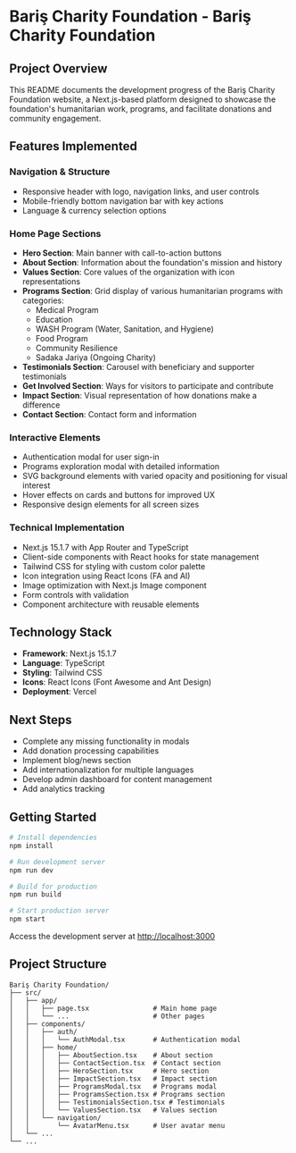 # Bariş Charity Foundation - Bariş Charity Foundation

## Project Overview

This README documents the development progress of the Bariş Charity Foundation website, a Next.js-based platform designed to showcase the foundation's humanitarian work, programs, and facilitate donations and community engagement.

## Features Implemented

### Navigation & Structure
- Responsive header with logo, navigation links, and user controls
- Mobile-friendly bottom navigation bar with key actions
- Language & currency selection options

### Home Page Sections
- **Hero Section**: Main banner with call-to-action buttons
- **About Section**: Information about the foundation's mission and history
- **Values Section**: Core values of the organization with icon representations
- **Programs Section**: Grid display of various humanitarian programs with categories:
  - Medical Program
  - Education
  - WASH Program (Water, Sanitation, and Hygiene)
  - Food Program
  - Community Resilience
  - Sadaka Jariya (Ongoing Charity)
- **Testimonials Section**: Carousel with beneficiary and supporter testimonials
- **Get Involved Section**: Ways for visitors to participate and contribute
- **Impact Section**: Visual representation of how donations make a difference
- **Contact Section**: Contact form and information

### Interactive Elements
- Authentication modal for user sign-in
- Programs exploration modal with detailed information
- SVG background elements with varied opacity and positioning for visual interest
- Hover effects on cards and buttons for improved UX
- Responsive design elements for all screen sizes

### Technical Implementation
- Next.js 15.1.7 with App Router and TypeScript
- Client-side components with React hooks for state management
- Tailwind CSS for styling with custom color palette
- Icon integration using React Icons (FA and AI)
- Image optimization with Next.js Image component
- Form controls with validation
- Component architecture with reusable elements

## Technology Stack
- **Framework**: Next.js 15.1.7
- **Language**: TypeScript
- **Styling**: Tailwind CSS
- **Icons**: React Icons (Font Awesome and Ant Design)
- **Deployment**: Vercel

## Next Steps
- Complete any missing functionality in modals
- Add donation processing capabilities
- Implement blog/news section
- Add internationalization for multiple languages
- Develop admin dashboard for content management
- Add analytics tracking

## Getting Started

```bash
# Install dependencies
npm install

# Run development server
npm run dev

# Build for production
npm run build

# Start production server
npm start
```

Access the development server at [http://localhost:3000](http://localhost:3000)

## Project Structure
```
Bariş Charity Foundation/
├── src/
│   ├── app/
│   │   ├── page.tsx                # Main home page
│   │   └── ...                     # Other pages
│   ├── components/
│   │   ├── auth/
│   │   │   └── AuthModal.tsx       # Authentication modal
│   │   ├── home/
│   │   │   ├── AboutSection.tsx    # About section
│   │   │   ├── ContactSection.tsx  # Contact section
│   │   │   ├── HeroSection.tsx     # Hero section
│   │   │   ├── ImpactSection.tsx   # Impact section
│   │   │   ├── ProgramsModal.tsx   # Programs modal
│   │   │   ├── ProgramsSection.tsx # Programs section
│   │   │   ├── TestimonialsSection.tsx # Testimonials
│   │   │   └── ValuesSection.tsx   # Values section
│   │   └── navigation/
│   │       └── AvatarMenu.tsx      # User avatar menu
│   └── ...
└── ...
```